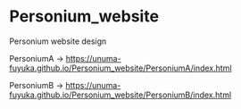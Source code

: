 # Personium_website
Personium website design

PersoniumA
 -> https://unuma-fuyuka.github.io/Personium_website/PersoniumA/index.html
 
PersoniumB
 -> https://unuma-fuyuka.github.io/Personium_website/PersoniumB/index.html
